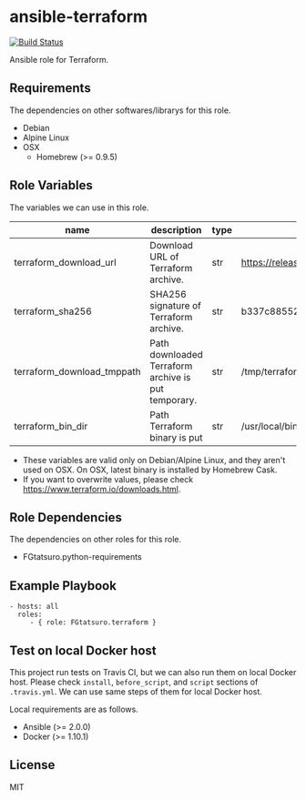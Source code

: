 ansible-terraform
====================================

[![Build Status](https://travis-ci.org/FGtatsuro/ansible-terraform.svg?branch=master)](https://travis-ci.org/FGtatsuro/ansible-terraform)

Ansible role for Terraform.

Requirements
------------

The dependencies on other softwares/librarys for this role.

- Debian
- Alpine Linux
- OSX
  - Homebrew (>= 0.9.5)

Role Variables
--------------

The variables we can use in this role.

|name|description|type|default|
|---|---|---|---|
|terraform_download_url|Download URL of Terraform archive.|str|https://releases.hashicorp.com/terraform/0.7.2/terraform_0.7.2_linux_amd64.zip|
|terraform_sha256|SHA256 signature of Terraform archive.|str|b337c885526a8a653075551ac5363a09925ce9cf141f4e9a0d9f497842c85ad5|
|terraform_download_tmppath|Path downloaded Terraform archive is put temporary.|str|/tmp/terraform.zip|
|terraform_bin_dir|Path Terraform binary is put|str|/usr/local/bin|

- These variables are valid only on Debian/Alpine Linux, and they aren't used on OSX. On OSX, latest binary is installed by Homebrew Cask.
- If you want to overwrite values, please check https://www.terraform.io/downloads.html.

Role Dependencies
-----------------

The dependencies on other roles for this role.

- FGtatsuro.python-requirements

Example Playbook
----------------

    - hosts: all
      roles:
         - { role: FGtatsuro.terraform }

Test on local Docker host
-------------------------

This project run tests on Travis CI, but we can also run them on local Docker host.
Please check `install`, `before_script`, and `script` sections of `.travis.yml`.
We can use same steps of them for local Docker host.

Local requirements are as follows.

- Ansible (>= 2.0.0)
- Docker (>= 1.10.1)

License
-------

MIT
